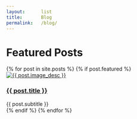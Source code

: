 ```yaml
---
layout:      list
title:       Blog
permalink:   /blog/
---
```


<h1>Featured Posts</h1>

<div class="grid-container">
  {% for post in site.posts %}
    {% if post.featured %}
      <div class="blog-post">
        <a href="{{ post.url }}">
          <a href="{{ post.url }}"><img class="blog-post-img" src="{{ post.image }}" alt="{{ post.image_desc }}"></a>
          <h3 class="featured-post"><a href="{{ post.url }}">{{ post.title }}</a></h3>
          <span class="featured-post">{{ post.subtitle }}</span>
        </a>
      </div>
    {% endif %}
  {% endfor %}
</div>